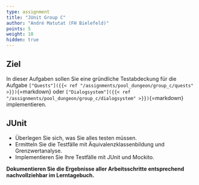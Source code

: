 ```yaml
---
type: assignment
title: "JUnit Group C"
author: "André Matutat (FH Bielefeld)"
points: 5
weight: 10
hidden: true
---
```


## Ziel

In dieser Aufgaben sollen Sie eine gründliche Testabdeckung für die Aufgabe `["Quests"]({{< ref "/assignments/pool_dungeon/group_c/quests" >}})`{=markdown} oder `["Dialogsystem"]({{< ref "/assignments/pool_dungeon/group_c/dialogsystem" >}})`{=markdown} implementieren.

## JUnit

- Überlegen Sie sich, was Sie alles testen müssen.
- Ermitteln Sie die Testfälle mit Äquivalenzklassenbildung und Grenzwertanalyse.
- Implementieren Sie Ihre Testfälle mit JUnit und Mockito.

**Dokumentieren Sie die Ergebnisse aller Arbeitsschritte entsprechend nachvollziehbar im Lerntagebuch.**
